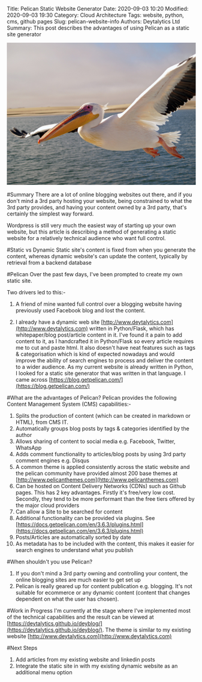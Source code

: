 Title: Pelican Static Website Generator
Date: 2020-09-03 10:20
Modified: 2020-09-03 19:30
Category: Cloud Architecture
Tags: website, python, cms, github pages 
Slug: pelican-website-info
Authors: Deytalytics Ltd
Summary: This post describes the advantages of using Pelican as a static site generator

<img src="images/pelican.jpg" alt="pelican"/>

#Summary
There are a lot of online blogging websites out there, and if you don't mind a 3rd party hosting your website, being constrained to what the 3rd party provides, and having your content owned by a 3rd party, that's certainly the simplest way forward.

Wordpress is still very much the easiest way of starting up your own website, but this article is describing a method of generating a static website for a relatively technical audience who want full control.

#Static vs Dynamic
Static site's content is fixed from when you generate the content, whereas dynamic website's can update the content, typically by retrieval from a backend database

#Pelican
Over the past few days, I've been prompted to create my own static site.

Two drivers led to this:-

1. A friend of mine wanted full control over a blogging website having previously used Facebook blog and lost the content.

2. I already have a dynamic web site [http://www.deytalytics.com](http://www.deytalytics.com) written in Python/Flask, which has whitepaper/blog post/article content in it. I've found it a pain to add content to it, as I handcrafted it in Python/Flask so every article requires me to cut and paste html. It also doesn't have neat features such as tags & categorisation which is kind of expected nowadays and would improve the ability of search engines to process and deliver the content to a wider audience.
As my current website is already written in Python, I looked for a static site generator that was written in that language. I came across [https://blog.getpelican.com/](https://blog.getpelican.com/)

#What are the advantages of Pelican?
Pelican provides the following Content Management System (CMS) capabilities:-

1. Splits the production of content (which can be created in markdown or HTML), from CMS IT.
2. Automatically groups blog posts by tags & categories identified by the author
3. Allows sharing of content to social media e.g. Facebook, Twitter, WhatsApp
4. Adds comment functionality to articles/blog posts by using 3rd party comment engines e.g. Disqus
5. A common theme is applied consistently across the static website and the pelican community have provided almost 200 base themes at [http://www.pelicanthemes.com](http://www.pelicanthemes.com)
6. Can be hosted on Content Delivery Networks (CDNs) such as Github pages. This has 2 key advantages. Firstly it's free/very low cost. Secondly, they tend to be more performant than the free tiers offered by the major cloud providers
7. Can allow a Site to be searched for content
8. Additional functionality can be provided via plugins. See [https://docs.getpelican.com/en/3.6.3/plugins.html](https://docs.getpelican.com/en/3.6.3/plugins.html)
9. Posts/Articles are automatically sorted by date
10. As metadata has to be included with the content, this makes it easier for search engines to understand what you publish 

#When shouldn't you use Pelican?

1. If you don't mind a 3rd party owning and controlling your content, the online blogging sites are much easier to get set up
2. Pelican is really geared up for content publication e.g. blogging. It's not suitable for ecommerce or any dynamic content (content that changes dependent on what the user has chosen).

#Work in Progress
I'm currently at the stage where I've implemented most of the technical capabilities and the result can be viewed at [https://deytalytics.github.io/deyblog/](https://deytalytics.github.io/deyblog/). The theme is similar to my existing website [http://www.deytalytics.com](http://www.deytalytics.com)

#Next Steps
1. Add articles from my existing website and linkedin posts
2. Integrate the static site in with my existing dynamic website as an additional menu option

